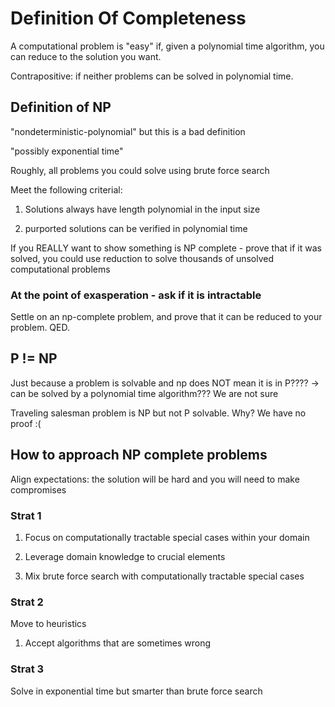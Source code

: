 # Definition Of Completeness

A computational problem is "easy" if, given a polynomial time algorithm, you can reduce to the solution you want.

Contrapositive: if neither problems can be solved in polynomial time.

## Definition of NP

"nondeterministic-polynomial" but this is a bad definition

"possibly exponential time"

Roughly, all problems you could solve using brute force search

Meet the following criterial:

1. Solutions always have length polynomial in the input size

2. purported solutions can be verified in polynomial time

If you REALLY want to show something is NP complete - prove that if it was solved, you could use reduction to solve thousands of unsolved computational problems

### At the point of exasperation - ask if it is intractable

Settle on an np-complete problem, and prove that it can be reduced to your problem. QED.

## P != NP

Just because a problem is solvable and np does NOT mean it is in P???? -> can be solved by a polynomial time algorithm??? We are not sure

Traveling salesman problem is NP but not P solvable. Why? We have no proof :(

## How to approach NP complete problems

Align expectations: the solution will be hard and you will need to make compromises

### Strat 1

1. Focus on computationally tractable special cases within your domain

2. Leverage domain knowledge to crucial elements

3. Mix brute force search with computationally tractable special cases

### Strat 2

Move to heuristics

1. Accept algorithms that are sometimes wrong

### Strat 3

Solve in exponential time but smarter than brute force search
